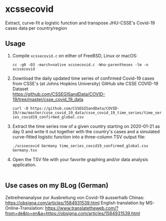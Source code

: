 # xcssecovid
Extract, curve-fit a logistic function and transpose JHU-CSSE's Covid-19 cases data per country/region

## Usage

  1. Compile `xcssecovid.c` on either of FreeBSD, Linux or macOS:

     `cc -g0 -O3 -march=native xcssecovid.c -Wno-parentheses -lm -o xcssecovid`

  2. Download the daily updated time series of confirmed Covid-19 cases
     from CSSE's (at Johns Hopkins University) GitHub site CSSE COVID-19 Dataset  
     https://github.com/CSSEGISandData/COVID-19/tree/master/csse_covid_19_data

     `curl -O https://github.com/CSSEGISandData/COVID-19/raw/master/csse_covid_19_data/csse_covid_19_time_series/time_series_covid19_confirmed_global.csv`

  3. Extract the time series row of a given country starting on 2020-01-21 as day 0
     and write it out together with the country's cases and a simulated curve-fitted
     logistic function into a three-column TSV output file:

     `./xcssecovid Germany time_series_covid19_confirmed_global.csv Germany.tsv`

  4. Open the TSV file with your favorite graphing and/or data analysis application.  
     
## Use cases on my BLog (German)
Zeitreihenanalyse zur Ausbreitung von Covid-19 ausserhalb Chinas: https://obsigna.com/articles/1584931539.html
English translation by MS-Online-Translation: https://www.translatetheweb.com/?from=de&to=en&a=https://obsigna.com/articles/1584931539.html
